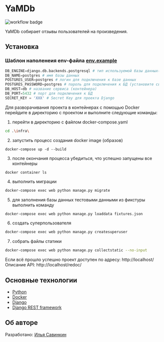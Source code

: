 # YaMDb
![workflow badge](https://github.com/botanikboy/yamdb_final/actions/workflows/yamdb_workflow.yml/badge.svg)

YaMDb собирает отзывы пользователей на произведения.

## Установка

### Шаблон наполенеия env-файла [env.example](infra/.env.example)

```python
DB_ENGINE=django.db.backends.postgresql # тип используемой базы данных(в примере postgresql)
DB_NAME=postgres # имя базы данных
POSTGRES_USER=postgres # логин для подключения к базе данных
POSTGRES_PASSWORD=postgres # пароль для подключения к БД (установите свой)
DB_HOST=db # название сервиса (контейнера)
DB_PORT=5432 # порт для подключения к БД
SECRET_KEY = 'XXX' # Secret Key для проекта Django
```
Для разворачивания проекта в контейнерах с помощью Docker перейдите в директорию с проектом и выполните следующие команды:
1. перейти в директорию с файлом docker-compose.yaml
```bash
cd .\infra\
```
2. запустить процесс создания docker image (образов)
```
docker-compose up -d --build
```
3. после окончания процесса убедиться, что успешно запущены все контейнеры
```
docker container ls
```
4. выполнить миграции
```bash
docker-compose exec web python manage.py migrate
```
5. для заполнения базы данных тестовыми данными из фикстуры выполнить команду
```bash
docker-compose exec web python manage.py loaddata fixtures.json
```
6. создать суперпользователя
```bash
docker-compose exec web python manage.py createsuperuser
```
7. собрать файлы статики
```bash
docker-compose exec web python manage.py collectstatic --no-input
```
Если всё прошло успешно проект доступен по адресу:
http://localhost/
Описание API:
http://localhost/redoc/

## Основные технологии
- [Python](https://www.python.org/)
- [Docker](https://www.docker.com/)
- [Django](https://www.djangoproject.com/)
- [Django REST framework](https://www.django-rest-framework.org/)

## Об авторе
Разработано:
[Илья Савинкин](https://www.linkedin.com/in/ilya-savinkin-6002a711/)
